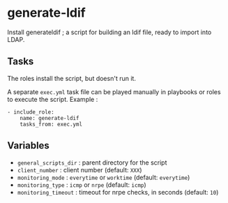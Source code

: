 # generate-ldif

Install generateldif ; a script for building an ldif file, ready to import into LDAP.

## Tasks

The roles install the script, but doesn't run it.

A separate `exec.yml` task file can be played manually in playbooks or roles to execute the script. Example :

```
- include_role:
    name: generate-ldif
    tasks_from: exec.yml
```
## Variables

* `general_scripts_dir` : parent directory for the script
* `client_number` : client number (default: `XXX`)
* `monitoring_mode` : `everytime` or `worktime` (default: `everytime`)
* `monitoring_type` : `icmp` or `nrpe` (default: `icmp`)
* `monitoring_timeout` : timeout for nrpe checks, in seconds (default: `10`)
